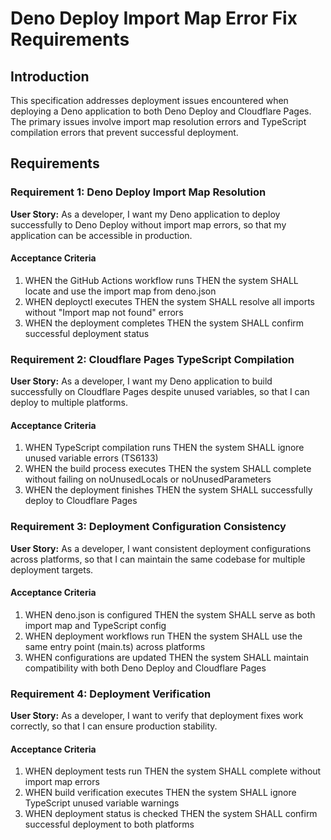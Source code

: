 # Deno Deploy Import Map Error Fix Requirements

## Introduction
This specification addresses deployment issues encountered when deploying a Deno application to both Deno Deploy and Cloudflare Pages. The primary issues involve import map resolution errors and TypeScript compilation errors that prevent successful deployment.

## Requirements

### Requirement 1: Deno Deploy Import Map Resolution
**User Story:** As a developer, I want my Deno application to deploy successfully to Deno Deploy without import map errors, so that my application can be accessible in production.

#### Acceptance Criteria
1. WHEN the GitHub Actions workflow runs THEN the system SHALL locate and use the import map from deno.json
2. WHEN deployctl executes THEN the system SHALL resolve all imports without "Import map not found" errors
3. WHEN the deployment completes THEN the system SHALL confirm successful deployment status

### Requirement 2: Cloudflare Pages TypeScript Compilation
**User Story:** As a developer, I want my Deno application to build successfully on Cloudflare Pages despite unused variables, so that I can deploy to multiple platforms.

#### Acceptance Criteria
1. WHEN TypeScript compilation runs THEN the system SHALL ignore unused variable errors (TS6133)
2. WHEN the build process executes THEN the system SHALL complete without failing on noUnusedLocals or noUnusedParameters
3. WHEN the deployment finishes THEN the system SHALL successfully deploy to Cloudflare Pages

### Requirement 3: Deployment Configuration Consistency
**User Story:** As a developer, I want consistent deployment configurations across platforms, so that I can maintain the same codebase for multiple deployment targets.

#### Acceptance Criteria
1. WHEN deno.json is configured THEN the system SHALL serve as both import map and TypeScript config
2. WHEN deployment workflows run THEN the system SHALL use the same entry point (main.ts) across platforms
3. WHEN configurations are updated THEN the system SHALL maintain compatibility with both Deno Deploy and Cloudflare Pages

### Requirement 4: Deployment Verification
**User Story:** As a developer, I want to verify that deployment fixes work correctly, so that I can ensure production stability.

#### Acceptance Criteria
1. WHEN deployment tests run THEN the system SHALL complete without import map errors
2. WHEN build verification executes THEN the system SHALL ignore TypeScript unused variable warnings
3. WHEN deployment status is checked THEN the system SHALL confirm successful deployment to both platforms
